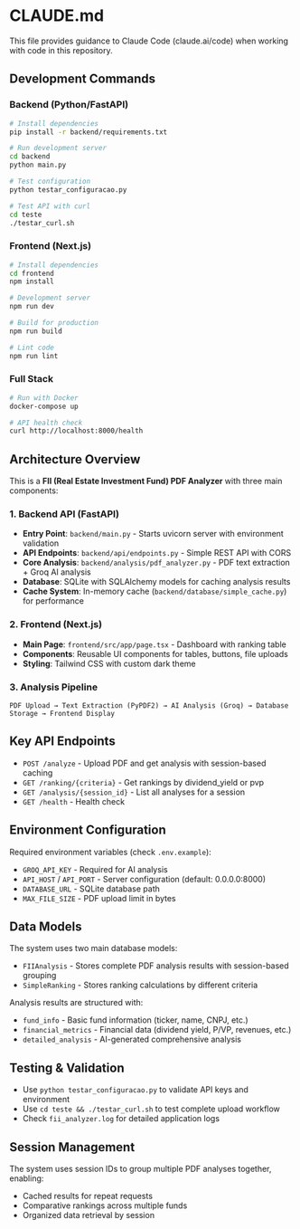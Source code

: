 # CLAUDE.md

This file provides guidance to Claude Code (claude.ai/code) when working with code in this repository.

## Development Commands

### Backend (Python/FastAPI)
```bash
# Install dependencies
pip install -r backend/requirements.txt

# Run development server
cd backend
python main.py

# Test configuration
python testar_configuracao.py

# Test API with curl
cd teste
./testar_curl.sh
```

### Frontend (Next.js)
```bash
# Install dependencies
cd frontend
npm install

# Development server
npm run dev

# Build for production
npm run build

# Lint code
npm run lint
```

### Full Stack
```bash
# Run with Docker
docker-compose up

# API health check
curl http://localhost:8000/health
```

## Architecture Overview

This is a **FII (Real Estate Investment Fund) PDF Analyzer** with three main components:

### 1. Backend API (FastAPI)
- **Entry Point**: `backend/main.py` - Starts uvicorn server with environment validation
- **API Endpoints**: `backend/api/endpoints.py` - Simple REST API with CORS
- **Core Analysis**: `backend/analysis/pdf_analyzer.py` - PDF text extraction + Groq AI analysis
- **Database**: SQLite with SQLAlchemy models for caching analysis results
- **Cache System**: In-memory cache (`backend/database/simple_cache.py`) for performance

### 2. Frontend (Next.js)
- **Main Page**: `frontend/src/app/page.tsx` - Dashboard with ranking table
- **Components**: Reusable UI components for tables, buttons, file uploads
- **Styling**: Tailwind CSS with custom dark theme

### 3. Analysis Pipeline
```
PDF Upload → Text Extraction (PyPDF2) → AI Analysis (Groq) → Database Storage → Frontend Display
```

## Key API Endpoints

- `POST /analyze` - Upload PDF and get analysis with session-based caching
- `GET /ranking/{criteria}` - Get rankings by dividend_yield or pvp
- `GET /analysis/{session_id}` - List all analyses for a session
- `GET /health` - Health check

## Environment Configuration

Required environment variables (check `.env.example`):
- `GROQ_API_KEY` - Required for AI analysis
- `API_HOST` / `API_PORT` - Server configuration (default: 0.0.0.0:8000)
- `DATABASE_URL` - SQLite database path
- `MAX_FILE_SIZE` - PDF upload limit in bytes

## Data Models

The system uses two main database models:
- `FIIAnalysis` - Stores complete PDF analysis results with session-based grouping
- `SimpleRanking` - Stores ranking calculations by different criteria

Analysis results are structured with:
- `fund_info` - Basic fund information (ticker, name, CNPJ, etc.)
- `financial_metrics` - Financial data (dividend yield, P/VP, revenues, etc.)
- `detailed_analysis` - AI-generated comprehensive analysis

## Testing & Validation

- Use `python testar_configuracao.py` to validate API keys and environment
- Use `cd teste && ./testar_curl.sh` to test complete upload workflow
- Check `fii_analyzer.log` for detailed application logs

## Session Management

The system uses session IDs to group multiple PDF analyses together, enabling:
- Cached results for repeat requests
- Comparative rankings across multiple funds
- Organized data retrieval by session